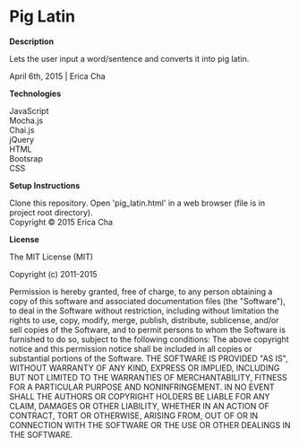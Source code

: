 <h1>Pig Latin </h1>

<b>Description</b>

Lets the user input a word/sentence and converts it into pig latin.


April 6th, 2015 | Erica Cha

<b>Technologies</b>

JavaScript<br>
Mocha.js<br>
Chai.js<br>
jQuery<br>
HTML<br>
Bootsrap<br>
CSS<br>


<b>Setup Instructions</b>

Clone this repository.
Open 'pig_latin.html' in a web browser (file is in project root directory).<br>
Copyright © 2015 Erica Cha

<b>License</b>

The MIT License (MIT)

Copyright (c) 2011-2015 

Permission is hereby granted, free of charge, to any person obtaining a copy of this software and associated documentation files (the "Software"), to deal in the Software without restriction, including without limitation the rights to use, copy, modify, merge, publish, distribute, sublicense, and/or sell copies of the Software, and to permit persons to whom the Software is furnished to do so, subject to the following conditions: The above copyright notice and this permission notice shall be included in all copies or substantial portions of the Software. THE SOFTWARE IS PROVIDED "AS IS", WITHOUT WARRANTY OF ANY KIND, EXPRESS OR IMPLIED, INCLUDING BUT NOT LIMITED TO THE WARRANTIES OF MERCHANTABILITY, FITNESS FOR A PARTICULAR PURPOSE AND NONINFRINGEMENT. IN NO EVENT SHALL THE AUTHORS OR COPYRIGHT HOLDERS BE LIABLE FOR ANY CLAIM, DAMAGES OR OTHER LIABILITY, WHETHER IN AN ACTION OF CONTRACT, TORT OR OTHERWISE, ARISING FROM, OUT OF OR IN CONNECTION WITH THE SOFTWARE OR THE USE OR OTHER DEALINGS IN THE SOFTWARE.
